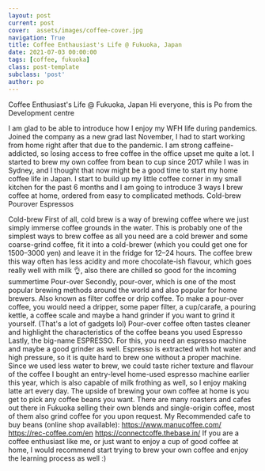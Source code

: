 ```yaml
---
layout: post
current: post
cover:  assets/images/coffee-cover.jpg
navigation: True
title: Coffee Enthausiast's Life @ Fukuoka, Japan
date: 2021-07-03 00:00:00
tags: [coffee, fukuoka]
class: post-template
subclass: 'post'
author: po
---
```


Coffee Enthusiast's Life @ Fukuoka, Japan
Hi everyone, this is Po from the Development centre

I am glad to be able to introduce how I enjoy my WFH life during pandemics.
Joined the company as a new grad last November, I had to start working from home right after that due to the pandemic.
I am strong caffeine-addicted, so losing access to free coffee in the office upset me quite a lot.
I started to brew my own coffee from bean to cup since 2017 while I was in Sydney, and I thought that now might be a good time to start my home coffee life in Japan.
I start to build up my little coffee corner in my small kitchen for the past 6 months and I am going to introduce 3 ways I brew coffee at home, ordered from easy to complicated methods.
Cold-brew
Pourover
Espressos

Cold-brew
First of all, cold brew is a way of brewing coffee where we just simply immerse coffee grounds in the water.
This is probably one of the simplest ways to brew coffee as all you need are a cold brewer and some coarse-grind coffee, fit it into a cold-brewer (which you could get one for 1500–3000 yen) and leave it in the fridge for 12–24 hours.
The coffee brew this way often has less acidity and more chocolate-ish flavour, which goes really well with milk 👌, also there are chilled so good for the incoming summertime
Pour-over
Secondly, pour-over, which is one of the most popular brewing methods around the world and also popular for home brewers. Also known as filter coffee or drip coffee.
To make a pour-over coffee, you would need a dripper, some paper filter, a cup/carafe, a pouring kettle, a coffee scale and maybe a hand grinder if you want to grind it yourself. (That's a lot of gadgets lol)
Pour-over coffee often tastes cleaner and highlight the characteristics of the coffee beans you used
Espresso
Lastly, the big-name ESPRESSO. For this, you need an espresso machine and maybe a good grinder as well. Espresso is extracted with hot water and high pressure, so it is quite hard to brew one without a proper machine.
Since we used less water to brew, we could taste richer texture and flavour of the coffee
I bought an entry-level home-used espresso machine earlier this year, which is also capable of milk frothing as well, so I enjoy making latte art every day.
The upside of brewing your own coffee at home is you get to pick any coffee beans you want. There are many roasters and cafes out there in Fukuoka selling their own blends and single-origin coffee, most of them also grind coffee for you upon request.
My Recommended cafe to buy beans (online shop available):
https://www.manucoffee.com/
https://rec-coffee.com/en
https://connectcoffe.thebase.in/
If you are a coffee enthusiast like me, or just want to enjoy a cup of good coffee at home, I would recommend start trying to brew your own coffee and enjoy the learning process as well :)
